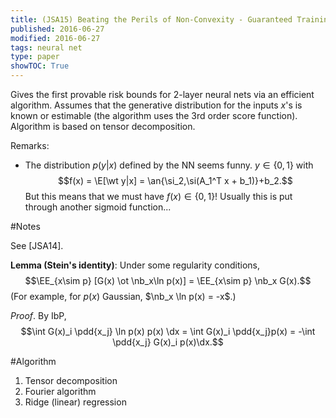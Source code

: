 ```yaml
---
title: (JSA15) Beating the Perils of Non-Convexity - Guaranteed Training of Neural Networks using Tensor Methods
published: 2016-06-27
modified: 2016-06-27
tags: neural net
type: paper
showTOC: True
---
```


Gives the first provable risk bounds for 2-layer neural nets via an efficient algorithm. Assumes that the generative distribution for the inputs $x$'s is known or estimable (the algorithm uses the 3rd order score function). Algorithm is based on tensor decomposition.

Remarks:

*   The distribution $p(y|x)$ defined by the NN seems funny. $y\in \{0,1\}$ with
	$$f(x) = \E[\wt y|x] = \an{\si_2,\si(A_1^T x + b_1)}+b_2.$$
	But this means that we must have $f(x)\in \{0,1\}$! Usually this is put through another sigmoid function...

#Notes

See [JSA14].

**Lemma (Stein's identity)**: Under some regularity conditions,
$$\EE_{x\sim p} [G(x) \ot \nb_x\ln p(x)] = \EE_{x\sim p} \nb_x G(x).$$
(For example, for $p(x)$ Gaussian, $\nb_x \ln p(x) = -x$.)

*Proof*. By IbP,
$$\int G(x)_i \pdd{x_j} \ln p(x) p(x) \dx = \int G(x)_i \pdd{x_j}p(x) = -\int \pdd{x_j} G(x)_i p(x)\dx.$$

#Algorithm

1. Tensor decomposition
2. Fourier algorithm
3. Ridge (linear) regression
